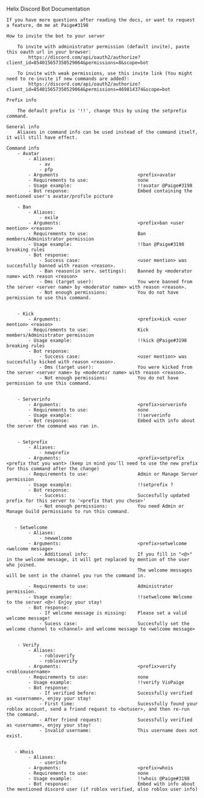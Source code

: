 Helix Discord Bot Documentation

    If you have more questions after reading the docs, or want to request a feature, dm me at Paige#3198
    
    How to invite the bot to your server
    
        To invite with administrator permission (default invite), paste this oauth url in your browser: 
            https://discord.com/api/oauth2/authorize?client_id=854015657350529064&permissions=8&scope=bot
        
        To invite with weak permissions, use this invite link (You might need to re-invite if new commands are added): 
            https://discord.com/api/oauth2/authorize?client_id=854015657350529064&permissions=469814374&scope=bot
    
    Prefix info

        The default prefix is '!!', change this by using the setprefix command.

    General info
        Aliases in command info can be used instead of the command itself, it will still have effect.

    Command info 
        - Avatar
            - Aliases:
                - av
                - pfp
            - Arguments                             <prefix>avatar
            - Requirements to use:                  none
            - Usage example:                        !!avatar @Paige#3198
            - Bot response:                         Embed containing the mentioned user's avatar/profile picture
    
        - Ban
            - Aliases:
                - exile
            - Arguments:                            <prefix>ban <user mention> <reason>
            - Requirements to use:                  Ban members/Administrator permission
            - Usage example:                        !!ban @Paige#3198 breaking rules
            - Bot response:                 
                - Success case:                     <user mention> was succesfully banned with reason <reason>.
                - Ban reason(in serv. settings):    Banned by <moderator name> with reason <reason>
                - Dms (target user):                You were banned from the server <server name> by <moderator name> with reason <reason>.
                - Not enough permissions:           You do not have permission to use this command.
                
                
        - Kick
            - Arguments:                            <prefix>kick <user mention> <reason>
            - Requirements to use:                  Kick members/Administrator permission
            - Usage example:                        !!kick @Paige#3198 breaking rules
            - Bot response:                 
                - Success case:                     <user mention> was succesfully kicked with reason <reason>.
                - Dms (target user):                You were kicked from the server <server name> by <moderator name> with reason <reason>.
                - Not enough permissions:           You do not have permission to use this command.


        - Serverinfo
            - Arguments:                            <prefix>serverinfo
            - Requirements to use:                  none
            - Usage example:                        !!serverinfo
            - Bot response:                         Embed with info about the server the command was ran in.


        - Setprefix
            - Aliases:
                - newprefix
            - Arguments:                            <prefix>setprefix <prefix that you want> (keep in mind you'll need to use the new prefix for this command after the change)
            - Requirements to use:                  Admin or Manage Server permission
            - Usage example:                        !!setprefix ?
            - Bot response:
                - Success:                          Succesfully updated prefix for this server to '<prefix that you chose>'
                - Not enough permissions:           You need Admin or Manage Guild permissions to run this command.
                
                
       - Setwelcome
            - Aliases:
                - newwelcome
            - Arguments:                            <prefix>setwelcome <welcome message>
                - Additional info:                  If you fill in "<@>" in the welcome message, it will get replaced by mention of the user who joined.
                                                    The welcome messages will be sent in the channel you run the command in.

            - Requirements to use:                  Administrator permission.
            - Usage example:                        !!setwelcome Welcome to the server <@>! Enjoy your stay!
            - Bot response:
                - If welcome message is missing:    Please set a valid welcome message!
                - Sucess case:                      Succesfully set the welcome channel to <channel> and welcome message to <welcome message>
               
               
        - Verify
            - Aliases:
                - robloverify
                - robloxverify
            - Arguments:                            <prefix>verify <robloxusername>
            - Requirements to use:                  none
            - Usage example:                        !!verify VioPaige
            - Bot response:
                - If verified before:               Sucessfully verified as <username>, enjoy your stay!
                - First time:                       Sucessfully found your roblox account, send a friend request to <botuser>, and then re-run the command.
                - After friend request:             Sucessfully verified as <username>, enjoy your stay!
                - Invalid username:                 This username does not exist.

 
       - Whois
            - Aliases:
                - userinfo
            - Arguments:                            <prefix>whois
            - Requirements to use:                  none
            - Usage example:                        !!whois @Paige#3198
            - Bot response:                         Embed with info about the mentioned discord user (if roblox verified, also roblox user info)

       
       
       
       
       
       
       
       
       
